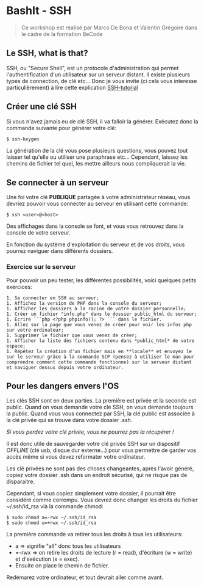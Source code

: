 # BashIt - SSH
> Ce workshop est réalisé par Marco De Bona et Valentin Grégoire dans le cadre de la formation BeCode

## Le SSH, what is that?
SSH, ou "Secure Shell", est un protocole d'administration qui permet l'authentification d'un utilisateur sur un serveur distant. Il existe plusieurs types de connection, de clé etc... Donc je vous invite (ci cela vous interesse particulièrement) à lire cette explication [SSH-tutorial](https://www.hostinger.com/tutorials/ssh-tutorial-how-does-ssh-work)

## Créer une clé SSH
Si vous n'avez jamais eu de clé SSH, il va falloir la générer. Exécutez donc la commande suivante pour générer votre clé:
```/bash/sh
$ ssh-keygen
```
La génération de la clé vous pose plusieurs questions, vous pouvez tout laisser tel qu'elle ou utiliser une paraphrase etc... Cependant, laissez les chemins de fichier tel quel, les mettre ailleurs nous compliquerait la vie.

## Se connecter à un serveur
Une foi votre clé **PUBLIQUE** partagée à votre administrateur réseau, vous devriez pouvoir vous connecter au serveur en utilisant cette commande:
```/bash/sh
$ ssh <user>@<host>
```
Des affichages dans la console se font, et vous vous retrouvez dans la console de votre serveur.

En fonction du système d'exploitation du serveur et de vos droits, vous pourrez naviguer dans différents dossiers.

### Exercice sur le serveur
Pour pouvoir un peu tester, les différentes possibilités, voici quelques petits exercices:
   
    1. Se connecter en SSH au serveur;
    1. Affichez la version de PHP dans la console du serveur;
    1. Afficher les dossiers à la racine de votre dossier personnelle;
    1. Créer un fichier "info.php" dans le dossier public_html du serveur;
    1. Ecrire ```php <?php phpinfo(); ?> ``` dans le fichier.
    1. Allez sur la page que vous venez de créer pour voir les infos php sur votre ordinateur;
    1. Supprimer le fichier que vous venez de créer;
    1. Afficher la liste des fichiers contenu dans *public_html* de votre espace;
    1. Répétez la création d'un fichier mais en **locale** et envoyez le sur le serveur grâce à la commande SCP (pensez à utiliser le man pour comprendre comment cette commande fonctionne) sur le serveur distant et naviguer dessus depuis votre ordinateur.

<!-- 
## Un "remote fodler"
> Cette partie est dédiée au personne ayant un niveau un peu plus avancé. Elle est donc optionnelle. Finissez les exercices précédent est plus important.

SSH nous permet aussi de maintenir la connection pour créer un dossier partager. Pour le prochain exercice, je vous invite à consulter ce tutoriel, à comprendre par vous même, et si besoin, nous poser des questions.

(Tutoriel, monter un dossier distant en utilisant SSH)[https://www.howtogeek.com/howto/ubuntu/how-to-mount-a-remote-folder-using-ssh-on-ubuntu/]

L'idée est de faire en sorte que vous puissiez travailler directement dans un dossier de votre ordinateur et donc que vous puissez simplement en sauvegardant, mettre à jour les fichiers sur le serveur directement.
-->

## Pour les dangers envers l'OS
Les clés SSH sont en deux parties. La première est privée et la seconde est public. Quand on vous demande votre clé SSH, on vous demande toujours la public.
Quand vous vous connectez par SSH, la clé public est associée à la clé privée qui se trouve dans votre dossier .ssh. 

*Si vous perdez votre clé privée, vous ne pourrez pas la récupérer !*

Il est donc utile de sauvegarder votre clé privée SSH sur un dispositif *OFFLINE* (clé usb, disque dur externe...) pour vous permettre de garder vos accès même si vous devez reformater votre ordinateur.

Les clé privées ne sont pas des choses changeantes, après l'avoir généré, copiez votre dossier .ssh dans un endroit sécurisé, qui ne risque pas de disparaitre.

Cependant, si vous copiez simplement votre dossier, il pourrait être considéré comme corrompu. Vous devrez donc changer les droits du fichier ~/.ssh/id_rsa vià la commande chmod:
```/bash/sh
$ sudo chmod a=-rwx ~/.ssh/id_rsa
$ sudo chmod u=+rwx ~/.ssh/id_rsa
```

La première commande va retirer tous les droits à tous les utilisateurs:
 - a => signifie "all" donc tous les utilisateurs
 - =-rwx => on retire les droits de lecture (r = read), d'écriture (w = write) et d'exécution (x = exec).
 - Ensuite on place le chemin de fichier.

Redémarez votre ordinateur, et tout devrait aller comme avant.
